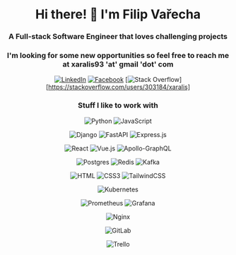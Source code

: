 <div align="center">

# Hi there! 👋 I'm Filip Vařecha

### A Full-stack Software Engineer that loves challenging projects

### I'm looking for some new opportunities so feel free to reach me at xaralis93 'at' gmail 'dot' com

[![LinkedIn][linkedin-badge]][linkedin]
[![Facebook][facebook-badge]][facebook]
[![Stack Overflow](https://img.shields.io/badge/-Stackoverflow-FE7A16?style=for-the-badge&logo=stack-overflow&logoColor=white)][https://stackoverflow.com/users/303184/xaralis]

### Stuff I like to work with

![Python](https://img.shields.io/badge/Python-3776AB?style=for-the-badge&logo=python&logoColor=white)
![JavaScript](https://img.shields.io/badge/JavaScript-F7DF1E?style=for-the-badge&logo=javascript&logoColor=black)

![Django](https://img.shields.io/badge/django-%23092E20.svg?style=for-the-badge&logo=django&logoColor=white)
![FastAPI](https://img.shields.io/badge/FastAPI-005571?style=for-the-badge&logo=fastapi)
![Express.js](https://img.shields.io/badge/express.js-%23404d59.svg?style=for-the-badge&logo=express&logoColor=%2361DAFB)

![React](https://img.shields.io/badge/react-%2320232a.svg?style=for-the-badge&logo=react&logoColor=%2361DAFB)
![Vue.js](https://img.shields.io/badge/vuejs-%2335495e.svg?style=for-the-badge&logo=vuedotjs&logoColor=%234FC08D)
![Apollo-GraphQL](https://img.shields.io/badge/-ApolloGraphQL-311C87?style=for-the-badge&logo=apollo-graphql)

![Postgres](https://img.shields.io/badge/postgres-%23316192.svg?style=for-the-badge&logo=postgresql&logoColor=white)
![Redis](https://img.shields.io/badge/redis-%23DD0031.svg?style=for-the-badge&logo=redis&logoColor=white)
![Kafka](https://img.shields.io/badge/Apache%20Kafka-000?style=for-the-badge&logo=apachekafka)

![HTML](https://img.shields.io/badge/HTML5-E34F26?style=for-the-badge&logo=html5&logoColor=white)
![CSS3](https://img.shields.io/badge/CSS3-1572B6?style=for-the-badge&logo=css3&logoColor=white)
![TailwindCSS](https://img.shields.io/badge/tailwindcss-%2338B2AC.svg?style=for-the-badge&logo=tailwind-css&logoColor=white)

![Kubernetes](https://img.shields.io/badge/kubernetes-%23326ce5.svg?style=for-the-badge&logo=kubernetes&logoColor=white)

![Prometheus](https://img.shields.io/badge/Prometheus-E6522C?style=for-the-badge&logo=Prometheus&logoColor=white)
![Grafana](https://img.shields.io/badge/grafana-%23F46800.svg?style=for-the-badge&logo=grafana&logoColor=white)

![Nginx](https://img.shields.io/badge/nginx-%23009639.svg?style=for-the-badge&logo=nginx&logoColor=white)

![GitLab](https://img.shields.io/badge/gitlab-%23181717.svg?style=for-the-badge&logo=gitlab&logoColor=white)

![Trello](https://img.shields.io/badge/Trello-%23026AA7.svg?style=for-the-badge&logo=Trello&logoColor=white)

</div>

[linkedin]: https://www.linkedin.com/in/filip-varecha/
[facebook]: https://www.facebook.com/filip.varecha
[linkedin-badge]: https://img.shields.io/badge/LinkedIn-0077B5?style=for-the-badge&logo=linkedin&logoColor=white
[facebook-badge]: https://img.shields.io/badge/Facebook-1877F2?style=for-the-badge&logo=facebook&logoColor=white
